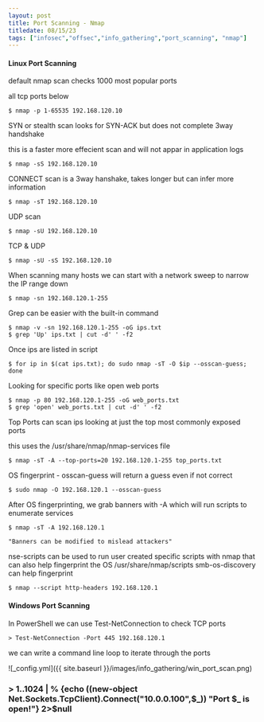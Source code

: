 ```yaml
---
layout: post
title: Port Scanning - Nmap
titledate: 08/15/23
tags: ["infosec","offsec","info_gathering","port_scanning", "nmap"]
---
```


<h4> Linux Port Scanning </h4>

default nmap scan checks 1000 most popular ports

all tcp ports below

    $ nmap -p 1-65535 192.168.120.10

SYN or stealth scan looks for SYN-ACK but does not complete 3way handshake

this is a faster more effecient scan and will not appar in application logs

    $ nmap -sS 192.168.120.10

CONNECT scan is a 3way hanshake, takes longer but can infer more information

    $ nmap -sT 192.168.120.10

UDP scan

    $ nmap -sU 192.168.120.10

TCP & UDP

    $ nmap -sU -sS 192.168.120.10

When scanning many hosts we can start with a network sweep to narrow the IP range down

    $ nmap -sn 192.168.120.1-255

Grep can be easier with the built-in command

    $ nmap -v -sn 192.168.120.1-255 -oG ips.txt
    $ grep 'Up' ips.txt | cut -d' ' -f2

Once ips are listed in script

    $ for ip in $(cat ips.txt); do sudo nmap -sT -O $ip --osscan-guess; done

Looking for specific ports like open web ports

    $ nmap -p 80 192.168.120.1-255 -oG web_ports.txt
    $ grep 'open' web_ports.txt | cut -d' ' -f2

Top Ports can scan ips looking at just the top most commonly exposed ports

this uses the /usr/share/nmap/nmap-services file

    $ nmap -sT -A --top-ports=20 192.168.120.1-255 top_ports.txt

OS fingerprint - osscan-guess will return a guess even if not correct

    $ sudo nmap -O 192.168.120.1 --osscan-guess

After OS fingerprinting, we grab banners with -A which will run scripts to enumerate services

    $ nmap -sT -A 192.168.120.1

    "Banners can be modified to mislead attackers"

nse-scripts can be used to run user created specific scripts with nmap that can also help fingerprint the OS
/usr/share/nmap/scripts smb-os-discovery can help fingerprint 

    $ nmap --script http-headers 192.168.120.1

<h4> Windows Port Scanning </h4>

In PowerShell we can use Test-NetConnection to check TCP ports

    > Test-NetConnection -Port 445 192.168.120.1

we can write a command line loop to iterate through the ports

![_config.yml]({{ site.baseurl }}/images/info_gathering/win_port_scan.png)

<h3>> 1..1024 | % {echo ((new-object Net.Sockets.TcpClient).Connect("10.0.0.100",$_)) "Port $_ is open!"} 2>$null</h3>



